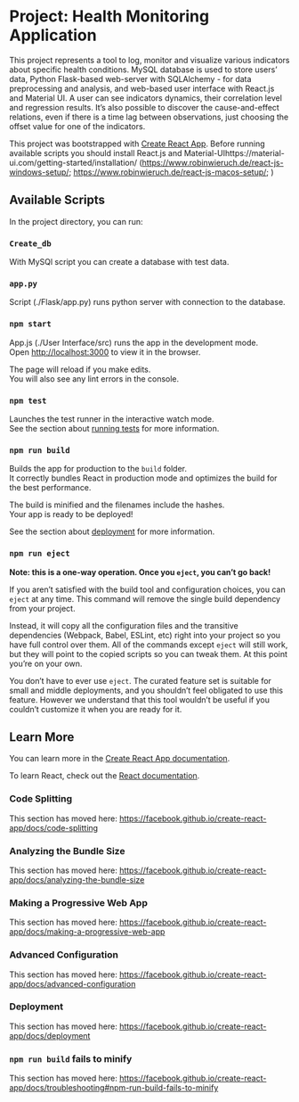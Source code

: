 # Project: Health Monitoring Application

This project represents a tool to log, monitor and visualize various indicators about specific health conditions.
MySQL database is used to store users’ data, 
Python Flask-based web-server with SQLAlchemy - for data preprocessing and analysis,
and web-based user interface with React.js and Material UI. 
A user can see indicators dynamics, their correlation level and regression results. 
It’s also possible to discover the cause-and-effect relations, even if there is a time lag between observations, just choosing the offset value for one of the indicators.


This project was bootstrapped with [Create React App](https://github.com/facebook/create-react-app).
Before running available scripts you should install React.js and Material-UIhttps://material-ui.com/getting-started/installation/ (https://www.robinwieruch.de/react-js-windows-setup/; https://www.robinwieruch.de/react-js-macos-setup/; )

## Available Scripts

In the project directory, you can run:

### `Create_db`

With MySQl script you can create a database with test data.

### `app.py`

Script (./Flask/app.py) runs python server with connection to the database.

### `npm start`

App.js (./User Interface/src) runs the app in the development mode.<br>
Open [http://localhost:3000](http://localhost:3000) to view it in the browser.

The page will reload if you make edits.<br>
You will also see any lint errors in the console.

### `npm test`

Launches the test runner in the interactive watch mode.<br>
See the section about [running tests](https://facebook.github.io/create-react-app/docs/running-tests) for more information.

### `npm run build`

Builds the app for production to the `build` folder.<br>
It correctly bundles React in production mode and optimizes the build for the best performance.

The build is minified and the filenames include the hashes.<br>
Your app is ready to be deployed!

See the section about [deployment](https://facebook.github.io/create-react-app/docs/deployment) for more information.

### `npm run eject`

**Note: this is a one-way operation. Once you `eject`, you can’t go back!**

If you aren’t satisfied with the build tool and configuration choices, you can `eject` at any time. This command will remove the single build dependency from your project.

Instead, it will copy all the configuration files and the transitive dependencies (Webpack, Babel, ESLint, etc) right into your project so you have full control over them. All of the commands except `eject` will still work, but they will point to the copied scripts so you can tweak them. At this point you’re on your own.

You don’t have to ever use `eject`. The curated feature set is suitable for small and middle deployments, and you shouldn’t feel obligated to use this feature. However we understand that this tool wouldn’t be useful if you couldn’t customize it when you are ready for it.

## Learn More

You can learn more in the [Create React App documentation](https://facebook.github.io/create-react-app/docs/getting-started).

To learn React, check out the [React documentation](https://reactjs.org/).

### Code Splitting

This section has moved here: https://facebook.github.io/create-react-app/docs/code-splitting

### Analyzing the Bundle Size

This section has moved here: https://facebook.github.io/create-react-app/docs/analyzing-the-bundle-size

### Making a Progressive Web App

This section has moved here: https://facebook.github.io/create-react-app/docs/making-a-progressive-web-app

### Advanced Configuration

This section has moved here: https://facebook.github.io/create-react-app/docs/advanced-configuration

### Deployment

This section has moved here: https://facebook.github.io/create-react-app/docs/deployment

### `npm run build` fails to minify

This section has moved here: https://facebook.github.io/create-react-app/docs/troubleshooting#npm-run-build-fails-to-minify
